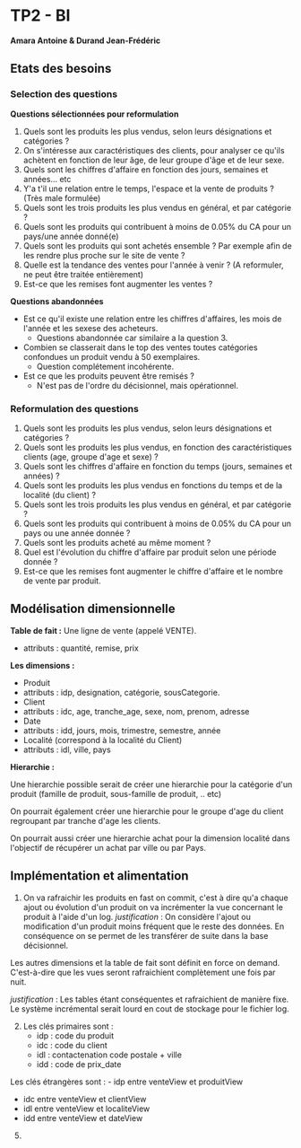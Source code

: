 # TP2 - BI

**Amara Antoine & Durand Jean-Frédéric**

## Etats des besoins

### Selection des questions

**Questions sélectionnées pour reformulation**

1. Quels sont les produits les plus vendus, selon leurs désignations et catégories ?
2. On s'intéresse aux caractéristiques des clients, pour analyser ce qu'ils achètent en fonction de leur âge, de leur groupe d'âge et de leur sexe.
3. Quels sont les chiffres d'affaire en fonction des jours, semaines et années... etc
4. Y'a t'il une relation entre le temps, l'espace et la vente de produits ?
(Très male formulée)
5. Quels sont les trois produits les plus vendus en général, et par catégorie ? 
6. Quels sont les produits qui contribuent à moins de 0.05% du CA pour un pays/une année donné(e)
7. Quels sont les produits qui sont achetés ensemble ? Par exemple afin de les rendre plus proche sur le site de vente ?
8. Quelle est la tendance des ventes pour l'année à venir ? (A reformuler, ne peut être traitée entièrement)
9. Est-ce que les remises font augmenter les ventes ? 

**Questions abandonnées**

- Est ce qu'il existe une relation entre les chiffres d'affaires, les mois de l'année et les sexese des acheteurs.
  - Questions abandonnée car similaire a la question 3.
- Combien se classerait dans le top des ventes toutes catégories confondues un produit vendu à 50 exemplaires.
  - Question complétement incohérente.
- Est ce que les produits peuvent être remisés ?
  - N'est pas de l'ordre du décisionnel, mais opérationnel.

### Reformulation des questions

1. Quels sont les produits les plus vendus, selon leurs désignations et catégories ?
2. Quels sont les produits les plus vendus, en fonction des caractéristiques clients (age, groupe d'age et sexe) ?
3. Quels sont les chiffres d'affaire en fonction du temps (jours, semaines et années) ?
4. Quels sont les produits les plus vendus en fonctions du temps et de la localité (du client) ?
5. Quels sont les trois produits les plus vendus en général, et par catégorie ?
6. Quels sont les produits qui contribuent à moins de 0.05% du CA pour un pays ou une année donnée ?
7. Quels sont les produits acheté au même moment ?
8. Quel est l'évolution du chiffre d'affaire par produit selon une période donnée ?
9. Est-ce que les remises font augmenter le chiffre d'affaire et le nombre de vente par produit.

## Modélisation dimensionnelle

__Table de fait :__ Une ligne de vente (appelé VENTE).

 - attributs : quantité, remise, prix

__Les dimensions :__

 - Produit
  - attributs : idp, designation, catégorie, sousCategorie.
 - Client
  - attributs : idc, age, tranche_age, sexe, nom, prenom, adresse
 - Date
  - attributs : idd, jours, mois, trimestre, semestre, année
 - Localité (correspond à la localité du Client)
  - attributs : idl, ville, pays

__Hierarchie :__ 

Une hierarchie possible serait de créer une hierarchie pour la catégorie d'un produit (famille de produit, sous-famille de produit, .. etc)

On pourrait également créer une hierarchie pour le groupe d'age du client regroupant par tranche d'age les clients.

On pourrait aussi créer une hierarchie achat pour la dimension localité dans l'objectif de récupérer un achat par ville ou par Pays.

## Implémentation et alimentation

1. On va rafraichir les produits en fast on commit, c'est à dire qu'a chaque ajout ou évolution d'un produit on va incrémenter la vue concernant le produit à l'aide d'un log.
_justification_ : On considère l'ajout ou modification d'un produit moins fréquent que le reste des données. En conséquence on se permet de les transférer de suite dans la base décisionnel.

Les autres dimensions et la table de fait sont définit en force on demand. C'est-à-dire que les vues seront rafraichient complètement une fois par nuit. 

_justification_ : Les tables étant conséquentes et rafraichient de manière fixe. Le système incrémental serait lourd en cout de stockage pour le fichier log.

2. Les clés primaires sont : 
	- idp : code du produit
	- idc : code du client
	- idl : contactenation code postale + ville
	- idd : code de prix_date

Les clés étrangères sont : 
	- idp entre venteView et produitView
  - idc entre venteView et clientView
  - idl entre venteView et localiteView
  - idd entre venteView et dateView

5.
